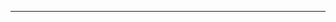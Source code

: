 <!--
CO_OP_TRANSLATOR_METADATA:
{
  "original_hash": "c747db3d4bb981e919b7f3e5a4504269",
  "translation_date": "2025-08-27T13:17:03+00:00",
  "source_file": "04-PracticalSamples/foundrylocal/README.md",
  "language_code": "ja"
}
-->


---

